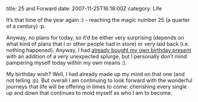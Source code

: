 title: 25 and Forward
date: 2007-11-25T16:18:00Z
category: Life

It’s that time of the year again :) - reaching the magic number 25 (a quarter of a century) :p.

Anyway, no plans for today, so it’d be either very surprising (depends on what kind of plans that I or other people had in store) or very laid back (i.e. nothing happened). Anyway, I had [already bought my own birthday present]({filename}/blog/2007/click-click-snap-snap.md) with an addition of a very unexpected splurge, but I personally don’t mind pampering myself today within my own means :).

My birthday wish? Well, I had already made up my mind on that one (and not telling :p). But overall I am continuing to look forward with the wonderful journeys that life will be offering in times to come: cherishing every single up and down that continues to mold myself as who I am to become.
